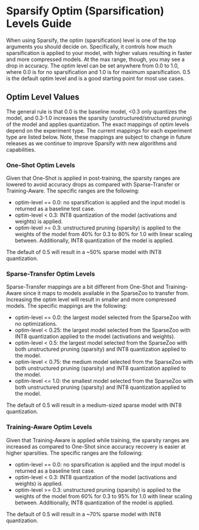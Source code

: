 <!--
Copyright (c) 2021 - present / Neuralmagic, Inc. All Rights Reserved.

Licensed under the Apache License, Version 2.0 (the "License");
you may not use this file except in compliance with the License.
You may obtain a copy of the License at

   http://www.apache.org/licenses/LICENSE-2.0

Unless required by applicable law or agreed to in writing,
software distributed under the License is distributed on an "AS IS" BASIS,
WITHOUT WARRANTIES OR CONDITIONS OF ANY KIND, either express or implied.
See the License for the specific language governing permissions and
limitations under the License.
-->

# Sparsify Optim (Sparsification) Levels Guide

When using Sparsify, the optim (sparsification) level is one of the top arguments you should decide on.
Specifically, it controls how much sparsification is applied to your model, with higher values resulting in faster and more compressed models.
At the max range, though, you may see a drop in accuracy.
The optim level can be set anywhere from 0.0 to 1.0, where 0.0 is for no sparsification and 1.0 is for maximum sparsification.
0.5 is the default optim level and is a good starting point for most use cases.

## Optim Level Values

The general rule is that 0.0 is the baseline model, <0.3 only quantizes the model, and 0.3-1.0 increases the sparsity (unstructured/structured pruning) of the model and applies quantization.
The exact mappings of optim levels depend on the experiment type. 
The current mappings for each experiment type are listed below.
Note, these mappings are subject to change in future releases as we continue to improve Sparsify with new algorithms and capabilities.

### One-Shot Optim Levels

Given that One-Shot is applied in post-training, the sparsity ranges are lowered to avoid accuracy drops as compared with Sparse-Transfer or Training-Aware.
The specific ranges are the following:

- optim-level == 0.0: no sparsification is applied and the input model is returned as a baseline test case.
- optim-level < 0.3: INT8 quantization of the model (activations and weights) is applied.
- optim-level >= 0.3: unstructured pruning (sparsity) is applied to the weights of the model from 40% for 0.3 to 80% for 1.0 with linear scaling between. 
  Additionally, INT8 quantization of the model is applied.

The default of 0.5 will result in a ~50% sparse model with INT8 quantization.

### Sparse-Transfer Optim Levels

Sparse-Transfer mappings are a bit different from One-Shot and Training-Aware since it maps to models available in the SparseZoo to transfer from.
Increasing the optim level will result in smaller and more compressed models.
The specific mappings are the following:

- optim-level == 0.0: the largest model selected from the SparseZoo with no optimizations.
- optim-level < 0.25: the largest model selected from the SparseZoo with INT8 quantization applied to the model (activations and weights).
- optim-level < 0.5: the largest model selected from the SparseZoo with both unstructured pruning (sparsity) and INT8 quantization applied to the model.
- optim-level < 0.75: the medium model selected from the SparseZoo with both unstructured pruning (sparsity) and INT8 quantization applied to the model.
- optim-level <= 1.0: the smallest model selected from the SparseZoo with both unstructured pruning (sparsity) and INT8 quantization applied to the model.

The default of 0.5 will result in a medium-sized sparse model with INT8 quantization.

### Training-Aware Optim Levels

Given that Training-Aware is applied while training, the sparsity ranges are increased as compared to One-Shot since accuracy recovery is easier at higher sparsities.
The specific ranges are the following:

- optim-level == 0.0: no sparsification is applied and the input model is returned as a baseline test case.
- optim-level < 0.3: INT8 quantization of the model (activations and weights) is applied.
- optim-level >= 0.3: unstructured pruning (sparsity) is applied to the weights of the model from 60% for 0.3 to 95% for 1.0 with linear scaling between. 
  Additionally, INT8 quantization of the model is applied.

The default of 0.5 will result in a ~70% sparse model with INT8 quantization.
